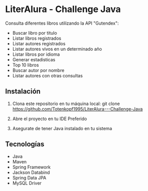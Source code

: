 # LiterAlura - Challenge Java

Consulta diferentes libros utilizando la API "Gutendex":
* Buscar libro por titulo
* Listar libros registrados
* Listar autores registrados
* Listar autores vivos en un determinado año
* Listar libros por idioma
* Generar estadisticas
* Top 10 libros
* Buscar autor por nombre
* Listar autores con otras consultas

## Instalación

1. Clona este repositorio en tu máquina local:
   git clone https://github.com/Totenkopf1995/LiterAlura---Challenge-Java

2. Abre el proyecto en tu IDE Preferido
3. Asegurate de tener Java instalado en tu sistema

## Tecnologías
- Java 
- Maven 
- Spring Framework 
- Jackson Databind 
- Spring Data JPA 
- MySQL Driver
